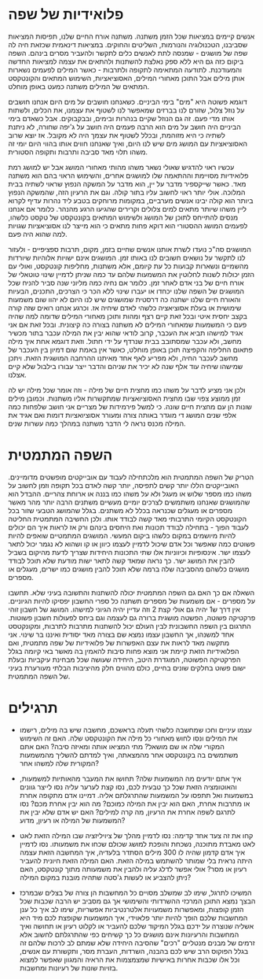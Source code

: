 פלואידיות של שפה
=====

אנשים קיימים במציאות שכל הזמן משתנה. משתנה אורח החיים שלנו, תפיסות המציאות שסביבנו, הטכנולוגיה והנורמות, השליטים והחוקים. 
במציאות דינאמית שכזאת חיה לה שפה של מושגים - שמנסה לתת לאנשים כלים לתקשר ולהעביר מסרים בינהם. השפה ביקום כזה גם היא ללא ספק
נאלצת להשתנות ולהתאים את עצמה למציאות החדשה והמעודכנת. לתודעה המתאימה לתקופה ולתרבות - כאשר המילים לפעמים נשארות אותן
מילים אבל התוכן מאחורי המילים, האסוציאציות, השימוש המתאים והקונטקסט המתאים של המילים משתנה כמעט באופן מוחלט. 

דוגמא פשוטה היא "מים" בימי הביניים. כשאנחנו חושבים על מים היום אנחנו חושבים על נוזל צלול, שזורם לנו בברזים שמאפשר לנו לשטוף
את עצמנו, את הכלים, ולשתות אותו מדי פעם. זה גם הנוזל שקיים בנהרות ובימים, ובבקבוקים. אבל כשאדם בימי הביניים היה חושב על מים הוא 
הרבה פעמים היה חושב על ג'יפה שחורה, לא ניתנת לשתיה כי היא מזוהמת, ובכלל לשטוף את עצמך היה לא מקובל. אז יוצא שרוב האסוציאציות
עם המושג מים שיש לנו היום, ואיך שאנחנו חווים אותו בהווי היום יומי זה משהו תלוי מאד סביבה ותרבות ותקופה הסטורית. 

עכשיו ראוי להדגיש שאולי נשאר משהו מהותי מאחורי המושג אבל יש למושג רמת פלואידיות מסויימת וההתאמה שלו למושגים אחרים, והשימוש
הראוי בהם הוא משתנה מאד. כאשר שייקספיר מדבר על יין, הוא מדבר על המשקה הנפוץ שראוי לשתיה בבית המלוכה. אולי יותר ראוי לחשוב
עליו בתור קולה. וגם את הרעיון הזה, שהמשקה הנפוץ ביותר הוא קולה יבינו אנשים מערביים, במקומות מרוחקים בטבע ליד נהרות עדיף לקרוא 
ליין משהו שיותר מתאים למים צלולים וקרירים שהגיעו הרגע מהנהר. כלומר אם אנחנו מנסים להתייחס לתוכן של המושג ולשימוש המתאים בקונטקסט
של טקסט כלשהו, לפעמים המושג ההסטורי הוא דוקא פחות מתאים כי הוא מייצר לנו אסוציאציות שגויות למה שהוא היה פעם. 

המושגים סה"כ נועדו לשרת אותנו אנשים שחיים בזמן, מקום, תרבות ספציפיים - ולעזור לנו לתקשר על נושאים חשובים לנו באותו זמן. המושגים
אינם ישויות אלוהיות שיורדות מהשמיים ונשארות קבועות כל עת קיומם, אלא משתנות, מחליפות קונטקסט, ואולי עם הזמן יכולות לשנות 
לחלוטין את המשמעות שלהם עד כמה שניתן לדמיין שינוי טוטאלי של אורח חיים של בני אדם לאחר זמן. כלומר אם נחיה כמה מליוני שנה
סביר להניח שכל המושגים של השפה שלנו יכחדו או יעברו שינוי ללא הכר כי הצרכים, התכנים, הבעיות והאורח חיים שלנו ישתנה כה דרסטית
שמושגים שיש לנו היום לא יהוו שום משמעות שימושית או בעלת אסוציאציה כלשהי לאדם שיחיה אז. וכרגע אנחנו רואים שזה קורה בקצב יחסית 
איטי ובכל זאת קיים רצף ומהות ותוכן מאחורי המילים שדומה למה שהיה פעם כי המשמעות שמאחורי המילים לא משתנה בצורה כה קיצונית. ובכל 
זאת אם אני אגיד למישהו תביא את העכבר, קרוב לודאי שהוא יבין את המילה עכבר בתור מכשיר מחשב, ולא עכבר שמסתובב בבית שנרדף על ידי 
חתול. וזאת דוגמא אחת איך מילה פתאום החליפה והקפיצה תוכן באופן מוחלט, כאשר אין באמת שום דמיון בין העכבר של מחשב לעכבר החיה, ולא 
מפריע לאף אחד מאיתנו ההרחבה המושגית הזאת. ויתכן שמישהו שיחיה עוד אלף שנה לא יכיר את שניהם והדבר ייצר עבורו בילבול שלא קיים אצלנו. 

ולכן אני מציע לדבר על משהו כמו מחצית חיים של מילה - וזה אומר שכל מילה יש לה זמן ממוצע צפוי שבו מחצית האסוציואציות שמתקשרות אליו
משתנות. וכמובן מילים שונות הן עם מחצית חיים שונה. כי למשל פירמידות של מצריים אני חושב שלפחות כמה אלפי שנים המושג
די מוגדר באותה צורה ומעורר אסוציואציות דומות ואם אגיד את המילה מכנס נראה לי הדבר משתנה במהלך כמה עשרות שנים. 

השפה המתמטית
=====

הטריק של השפה המתמטית הוא מלכתחילה לעבוד עם אובייקטים מופשטים מדומיינים. האובייקטים הללו יותר קשים לתפיסה, יותר קשה לאדם
בכל תקופה וזמן לחשוב על משהו כמו מספר שלוש או מעגל ולא על משהו כמו בננה או ארוחת צהריים. ההבדל הוא שהמושגים שאנחנו 
משתמשים לצרכים יומיים מעשיים משתנים הרבה יותר מהר מאשר מספרים או מעגלים שכנראה בכלל לא משתנים. בגלל שהמושג הטבעי שזור
בכל הקונטקסט הקיומי התרבותי מאד קשה לבודד אותו. ולכן החשיבה המתמטית החליטה לעבוד הפוך - בתחילה לבודד תכונות ואת היחסים
בינהם ורק אז לראות איך הם יכולים להיות מיושמים במקום כלשהו ביקום המעשי. המושגים המתמטיים שואפים להיות פשוטים כמה שאפשר
וכל אדם שיכול לדמיין לעצמו כיוון או קו ושהוא לא נגמר יכול לתאר לעצמו ישר. אינסופיות וכיווניות אלו שתי התכונות היחידות שצריך
לדעת מהיקום בשביל להבין את המושג ישר. כך נראה שמאד קשה לתאר ישות מודעת שלא תוכל לבודד מושגים כלשהם מהסביבה שלה ברמה שלא 
תוכל להבין מושגים כמו ישרים, מעגלים או מספרים. 

השאלה אם כך האם גם השפה המתמטית יכולה להשתנות והתשובה בעיני שלא. תחשבו על מספרים - אם משמעות של מספרים תשתנה כל ספרי החשבון
יפסיקו להיות הגיוניים. אין דרך ש1 יהיה גם אולי קצת 2 וזה עדיין יהיה הגיוני למישהו. המושג של חשבון זוהי פרקטיקה פשוטה, הפשטה
מושגית ברורה גם לעצמה וגם ביחס לפעולות חשבון פשוטות. התרגום בין השפה החשבונית לבין העולם יכול להשתנות מתרבות לתרבות, ומקונקטסט
אחד למשנהו, אך החשבון עצמו נמצא שם בצורה מאד יסודית ואיננו בר שינוי. אני מתקשה מאד לראות את עצם האפשרות של פלואידיות של 
שפה מתמטית, ואם הפלואידיות הזאת קיימת אני מוצא פחות סיבות להאמין בה מאשר באי קיומה בגלל הפרקטיקה הפשוטה, המוגדרת היטב, היחידה
שעושה שכל מבחינת עיקביות ובעלת ישום פשוט בחלקים שונים בחיים, כולם מהווים חלק מהיציבות הבלתי מעורערת בעיני של השפה המתמטית.

תרגילים
=====

- עצמו עיניים וחכו שמחשבה כלשהי תעלה בראשכם, מחשבה שיש בה מילים, רישמו את המילים ונסו
לחוש מאחורי כל מילה את הקונטקסט שלה. האם זה השימוש המקורי שלה או שם מושאל? מתי המציאו אותה ומאיזה סיבה? 
האם אתם משתמשים בה בקונטקסט אחר מהמצאתה, ואיך למדתם להשליך מהמשמעות המקורית שלה למשהו אחר? 

- איך אתם יודעים מה המשמעות שלה? תחושו את המעבר מהאותיות 
למשמעות, והאוטומציה הזאת שכל כך טבעית לכם, נסו קצת לערער עליה נסו לייצר גוונים במשמעות ואל תתפסו
על המשמעות שהתרגלתם אליה. דמיינו אדם מתקופה אחרת או מתרבות אחרת, האם הוא יבין את המילה כמוכם? מה 
הוא יבין אחרת מכם? נסו לתרגם לשפה אחרת את הרעיון, מה קרה למילים? האם יש אדם שלא יבין את המשמעות של המילה או רעיון, מדוע?

- קחו את זה צעד אחד קדימה: נסו לדמיין מהלך של ציויליזציה שבו המילה הזאת לאט לאט מאבדת מתוכנה, נשכחת
והופכת למושג שכולם שכחו את משמעותו. נסו לדמיין איך אדם קדמון שהיה לו 300 מילים הסתדר בלעדיה, איך המחשבה
הזאת עצמה היתה נראית בלי שמותר להשתמש במילה הזאת. האם המילה הזאת חיונית להעביר רעיון או מסר? אולי
אפשר לדלג עליה ולהבין את משמעותה מתוך קונטקסט, האם ניתן להצביע או לעשות ג'סטה שתהיה מובנת במקום המילה? 

- המשיכו לתרגל, שימו לב שמשלב מסויים כל המחשבות הן צורה של בצלים שבמרכז הבצך נמצא התוכן המרכזי ההשרדותי והשימושי
אך גם מסביב יש הרבה שכבות שכל הזמן קופצות, ומאפשרות משמעויות אלטרנטיביות אפשריות, שימו לב איך כל ענן המחשבות שלכם הופך להיות 
יותר פלאוידי, איך המשמעות שקופצת לכם מיד היא אשליה שנוצרה על ידכם בגלל המיקוד שלכם להעביר או לקלוט רעיון או תחושה
ואיך המחשבות והרעיונות אינם מושגים כל כך קשיחים כפי שהתרגלתם לחשוב אלא זרמים של מבנים מנטליים "רכים" שהסיבה היחידה
שלא שמתם לב לרכות שלהם זה בגלל הפוקוס הרב שיש לכם בהבנה, השרדות, העברת מסר, ותקשורת עם אנשים, וכל אלו שכבות אחרות
באישיות שמצמצמות את הראיה והמגוון שאפשר למצוא בזויות שונות של רעיונות ומחשבות. 




